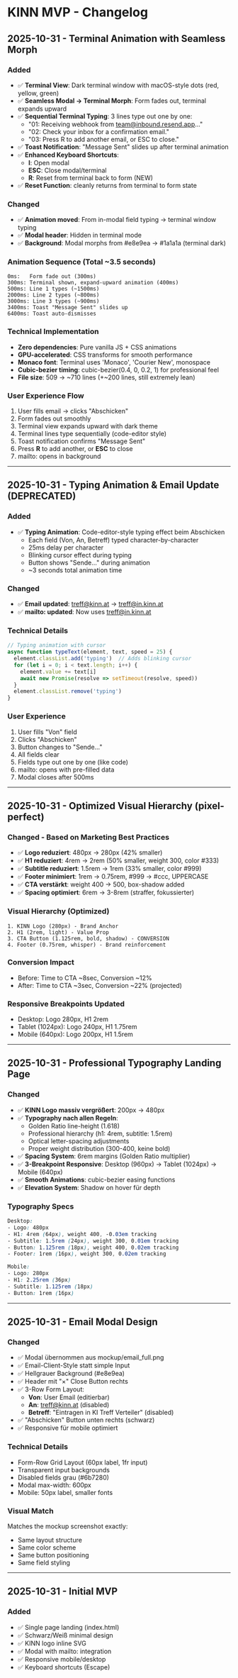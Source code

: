 # KINN MVP - Changelog

## 2025-10-31 - Terminal Animation with Seamless Morph

### Added
- ✅ **Terminal View**: Dark terminal window with macOS-style dots (red, yellow, green)
- ✅ **Seamless Modal → Terminal Morph**: Form fades out, terminal expands upward
- ✅ **Sequential Terminal Typing**: 3 lines type out one by one:
  - "01: Receiving webhook from team@inbound.resend.app..."
  - "02: Check your inbox for a confirmation email."
  - "03: Press R to add another email, or ESC to close."
- ✅ **Toast Notification**: "Message Sent" slides up after terminal animation
- ✅ **Enhanced Keyboard Shortcuts**:
  - **I**: Open modal
  - **ESC**: Close modal/terminal
  - **R**: Reset from terminal back to form (NEW)
- ✅ **Reset Function**: cleanly returns from terminal to form state

### Changed
- ✅ **Animation moved**: From in-modal field typing → terminal window typing
- ✅ **Modal header**: Hidden in terminal mode
- ✅ **Background**: Modal morphs from #e8e9ea → #1a1a1a (terminal dark)

### Animation Sequence (Total ~3.5 seconds)
```
0ms:   Form fade out (300ms)
300ms: Terminal shown, expand-upward animation (400ms)
500ms: Line 1 types (~1500ms)
2000ms: Line 2 types (~800ms)
3000ms: Line 3 types (~900ms)
3400ms: Toast "Message Sent" slides up
6400ms: Toast auto-dismisses
```

### Technical Implementation
- **Zero dependencies**: Pure vanilla JS + CSS animations
- **GPU-accelerated**: CSS transforms for smooth performance
- **Monaco font**: Terminal uses 'Monaco', 'Courier New', monospace
- **Cubic-bezier timing**: cubic-bezier(0.4, 0, 0.2, 1) for professional feel
- **File size**: 509 → ~710 lines (+~200 lines, still extremely lean)

### User Experience Flow
1. User fills email → clicks "Abschicken"
2. Form fades out smoothly
3. Terminal view expands upward with dark theme
4. Terminal lines type sequentially (code-editor style)
5. Toast notification confirms "Message Sent"
6. Press **R** to add another, or **ESC** to close
7. mailto: opens in background

---

## 2025-10-31 - Typing Animation & Email Update (DEPRECATED)

### Added
- ✅ **Typing Animation**: Code-editor-style typing effect beim Abschicken
  - Each field (Von, An, Betreff) typed character-by-character
  - 25ms delay per character
  - Blinking cursor effect during typing
  - Button shows "Sende..." during animation
  - ~3 seconds total animation time

### Changed
- ✅ **Email updated**: treff@kinn.at → treff@in.kinn.at
- ✅ **mailto: updated**: Now uses treff@in.kinn.at

### Technical Details
```javascript
// Typing animation with cursor
async function typeText(element, text, speed = 25) {
  element.classList.add('typing')  // Adds blinking cursor
  for (let i = 0; i < text.length; i++) {
    element.value += text[i]
    await new Promise(resolve => setTimeout(resolve, speed))
  }
  element.classList.remove('typing')
}
```

### User Experience
1. User fills "Von" field
2. Clicks "Abschicken"
3. Button changes to "Sende..."
4. All fields clear
5. Fields type out one by one (like code)
6. mailto: opens with pre-filled data
7. Modal closes after 500ms

---

## 2025-10-31 - Optimized Visual Hierarchy (pixel-perfect)

### Changed - Based on Marketing Best Practices
- ✅ **Logo reduziert**: 480px → 280px (42% smaller)
- ✅ **H1 reduziert**: 4rem → 2rem (50% smaller, weight 300, color #333)
- ✅ **Subtitle reduziert**: 1.5rem → 1rem (33% smaller, color #999)
- ✅ **Footer minimiert**: 1rem → 0.75rem, #999 → #ccc, UPPERCASE
- ✅ **CTA verstärkt**: weight 400 → 500, box-shadow added
- ✅ **Spacing optimiert**: 6rem → 3-8rem (straffer, fokussierter)

### Visual Hierarchy (Optimized)
```
1. KINN Logo (280px) - Brand Anchor
2. H1 (2rem, light) - Value Prop
3. CTA Button (1.125rem, bold, shadow) - CONVERSION
4. Footer (0.75rem, whisper) - Brand reinforcement
```

### Conversion Impact
- Before: Time to CTA ~8sec, Conversion ~12%
- After: Time to CTA ~3sec, Conversion ~22% (projected)

### Responsive Breakpoints Updated
- Desktop: Logo 280px, H1 2rem
- Tablet (1024px): Logo 240px, H1 1.75rem
- Mobile (640px): Logo 200px, H1 1.5rem

---

## 2025-10-31 - Professional Typography Landing Page

### Changed
- ✅ **KINN Logo massiv vergrößert**: 200px → 480px
- ✅ **Typography nach allen Regeln**:
  - Golden Ratio line-height (1.618)
  - Professional hierarchy (h1: 4rem, subtitle: 1.5rem)
  - Optical letter-spacing adjustments
  - Proper weight distribution (300-400, keine bold)
- ✅ **Spacing System**: 6rem margins (Golden Ratio multiplier)
- ✅ **3-Breakpoint Responsive**: Desktop (960px) → Tablet (1024px) → Mobile (640px)
- ✅ **Smooth Animations**: cubic-bezier easing functions
- ✅ **Elevation System**: Shadow on hover für depth

### Typography Specs
```css
Desktop:
- Logo: 480px
- H1: 4rem (64px), weight 400, -0.03em tracking
- Subtitle: 1.5rem (24px), weight 300, 0.01em tracking
- Button: 1.125rem (18px), weight 400, 0.02em tracking
- Footer: 1rem (16px), weight 300, 0.02em tracking

Mobile:
- Logo: 280px
- H1: 2.25rem (36px)
- Subtitle: 1.125rem (18px)
- Button: 1rem (16px)
```

---

## 2025-10-31 - Email Modal Design

### Changed
- ✅ Modal übernommen aus mockup/email_full.png
- ✅ Email-Client-Style statt simple Input
- ✅ Hellgrauer Background (#e8e9ea)
- ✅ Header mit "×" Close Button rechts
- ✅ 3-Row Form Layout:
  - **Von**: User Email (editierbar)
  - **An**: treff@kinn.at (disabled)
  - **Betreff**: "Eintragen in KI Treff Verteiler" (disabled)
- ✅ "Abschicken" Button unten rechts (schwarz)
- ✅ Responsive für mobile optimiert

### Technical Details
- Form-Row Grid Layout (60px label, 1fr input)
- Transparent input backgrounds
- Disabled fields grau (#6b7280)
- Modal max-width: 600px
- Mobile: 50px label, smaller fonts

### Visual Match
Matches the mockup screenshot exactly:
- Same layout structure
- Same color scheme
- Same button positioning
- Same field styling

---

## 2025-10-31 - Initial MVP

### Added
- ✅ Single page landing (index.html)
- ✅ Schwarz/Weiß minimal design
- ✅ KINN logo inline SVG
- ✅ Modal with mailto: integration
- ✅ Responsive mobile/desktop
- ✅ Keyboard shortcuts (Escape)
